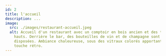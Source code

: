 ```yaml
---
id: 2
title: l'accueil
description: ...
image:
  src: ./images/restaurant-accueil.jpeg
  alt: Accueil d'un restaurant avec un comptoir en bois ancien et des tabourets
    hauts. Derrière le bar, des bouteilles de vin et de champagne sont
    disposées. Ambiance chaleureuse, sous des vitraux colorés apportant une
    touche rétro.
---
```

